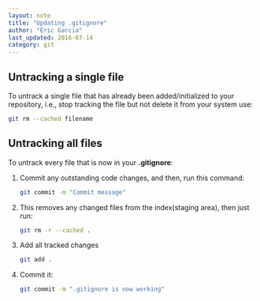 ```yaml
---
layout: note
title: "Updating .gitignore"
author: "Eric Garcia"
last_updated: 2016-07-14
category: git
---
```


## Untracking a single file

To untrack a single file that has already been added/initialized to your repository, i.e., stop tracking the file but not delete it from your system use: 

```bash
git rm --cached filename
```


## Untracking all files

To untrack every file that is now in your **.gitignore**:

1. Commit any outstanding code changes, and then, run this command:

	```bash
	git commit -m "Commit message"
	```

2. This removes any changed files from the index(staging area), then just run:

	```bash
	git rm -r --cached .
	```

3. Add all tracked changes

	```bash
	git add .
	```

4. Commit it:

	```bash
	git commit -m ".gitignore is now working"
	```




